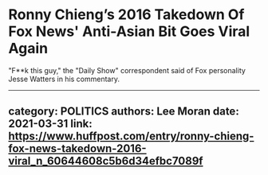 # Ronny Chieng’s 2016 Takedown Of Fox News' Anti-Asian Bit Goes Viral Again

"F**k this guy," the "Daily Show" correspondent said of Fox personality Jesse Watters in his commentary.

---
category: POLITICS
authors: Lee Moran
date: 2021-03-31
link: https://www.huffpost.com/entry/ronny-chieng-fox-news-takedown-2016-viral_n_60644608c5b6d34efbc7089f
---

